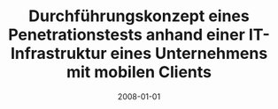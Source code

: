 ---
abstract: ''
authors:
- Christian Schanes
date: '2008-01-01'
featured: false
links:
- name: Publik
  url: https://publik.tuwien.ac.at/showentry.php?ID=172109&lang=2
publication_types:
- '7'
publishDate: '2008-01-01'
title: Durchführungskonzept eines Penetrationstests anhand einer IT- Infrastruktur
  eines Unternehmens mit mobilen Clients
url_pdf: ''
---